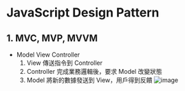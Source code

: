 # JavaScript Design Pattern

## 1. MVC, MVP, MVVM
- Model View Controller
    1. View 傳送指令到 Controller
    2. Controller 完成業務邏輯後，要求 Model 改變狀態
    3. Model 將新的數據發送到 View，用戶得到反饋
![image]()